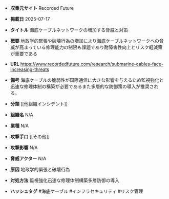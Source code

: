 - **収集元サイト**
Recorded Future

- **掲載日**
2025-07-17

- **タイトル**
海底ケーブルネットワークの増加する脅威と対策

- **概要**
地政学的緊張や破壊行為の増加により海底ケーブルネットワークへの脅威が高まっている修理能力の制限も課題であり耐障害性向上とリスク軽減策が重要である

- **URL**
https://www.recordedfuture.com/research/submarine-cables-face-increasing-threats

- **備考**
海底ケーブルの脆弱性が国際通信に大きな影響を与えるため監視強化と迅速な修理体制の構築が必要であるまた多層的な防御策の導入が推奨される。

- **分類**
[[他組織インシデント]]

- **組織名**
N/A

- **業種**
N/A

- **攻撃手口**
[[その他]]

- **攻撃影響**
N/A

- **脅威アクター**
N/A

- **原因**
地政学的緊張と破壊行為

- **対処方法**
監視強化迅速な修理体制構築多層防御の導入

- **ハッシュタグ**
#海底ケーブル #インフラセキュリティ #リスク管理
